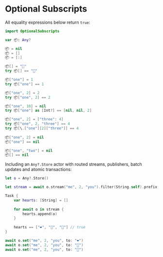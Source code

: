 # Optional Subscripts

All equality expressions below return `true`:
```swift
import OptionalSubscripts

var 📦: Any?

📦 = nil
📦 = []
📦 = [:]

📦[] = "👋"
try 📦[] == "👋"

📦["one"] = 1
try 📦["one"] == 1

📦["one", 2] = 2
try 📦["one", 2] == 2

📦["one", 10] = nil
try 📦["one"] as [Int?] == [nil, nil, 2]

📦["one", 2] = ["three": 4]
try 📦["one", 2, "three"] == 4
try 📦[\.["one"][2]["three"]] == 4
        
📦["one", 2] = nil
📦["one"] == nil

📦["one", "two"] = nil
📦[] == nil

```

Including an `Any?.Store` actor with routed streams, publishers, batch updates and atomic transactions:
```swift
let o = Any?.Store()

let stream = await o.stream("me", 2, "you").filter(String.self).prefix(3)

Task {
    var hearts: [String] = []
    
    for await o in stream {
        hearts.append(o)
    }
    
    hearts == ["❤️", "💛", "💚"] // true
}

await o.set("me", 2, "you", to: "❤️")
await o.set("me", 2, "you", to: "💛")
await o.set("me", 2, "you", to: "💚")

```
